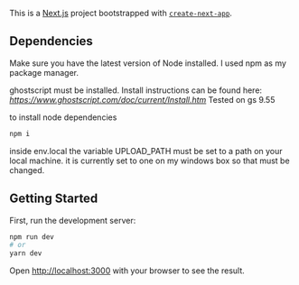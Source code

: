 This is a [Next.js](https://nextjs.org/) project bootstrapped with [`create-next-app`](https://github.com/vercel/next.js/tree/canary/packages/create-next-app).

## Dependencies

Make sure you have the latest version of Node installed. I used npm as my package manager.

ghostscript must be installed. Install instructions can be found here: *https://www.ghostscript.com/doc/current/Install.htm* 
Tested on gs 9.55

to install node dependencies
```bash
npm i
```

inside env.local the variable UPLOAD_PATH must be set to a path on your local machine. it is currently set to one on my windows box so that must be changed.

## Getting Started

First, run the development server:

```bash
npm run dev
# or
yarn dev
```

Open [http://localhost:3000](http://localhost:3000) with your browser to see the result.
